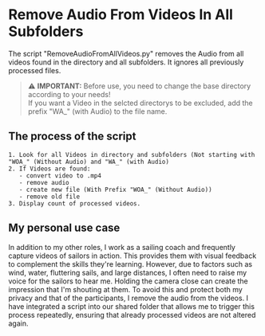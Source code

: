 # Remove Audio From Videos In All Subfolders
The script "RemoveAudioFromAllVideos.py" removes the Audio from all videos found in the directory and all subfolders. 
It ignores all previously processed files. 

> :warning: **IMPORTANT:** Before use, you need to change the base directory according to your needs! <br/>
If you want a Video in the selcted directorys to be excluded, add the prefix "WA_" (with Audio) to the file name.

## The process of the script
	1. Look for all Videos in directory and subfolders (Not starting with "WOA_" (Without Audio) and "WA_" (with Audio)
	2. If Videos are found:
	   - convert video to .mp4
	   - remove audio
	   - create new file (With Prefix "WOA_" (Without Audio))
	   - remove old file
	3. Display count of processed videos.




## My personal use case
In addition to my other roles, I work as a sailing coach and frequently capture videos of sailors in action. 
This provides them with visual feedback to complement the skills they're learning. 
However, due to factors such as wind, water, fluttering sails, and large distances, I often need to raise my voice for the sailors to hear me.
Holding the camera close can create the impression that I'm shouting at them. 
To avoid this and protect both my privacy and that of the participants, I remove the audio from the videos. 
I have integrated a script into our shared folder that allows me to trigger this process repeatedly, ensuring that already processed videos are not altered again.
